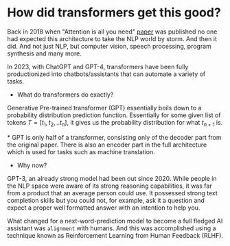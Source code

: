 # How did transformers get this good?

Back in 2018 when "Attention is all you need" [paper](https://arxiv.org/abs/1706.03762) was published no one had expected
this architecture to take the NLP world by storm. And then it did. And not just NLP, but computer vision, speech processing,
program synthesis and many more.

In 2023, with ChatGPT and GPT-4, transformers have been fully productionized into chatbots/assistants that can automate a variety of tasks.

* What do transformers do exactly?

Generative Pre-trained transformer (GPT) essentially boils down to a probability distribution prediction function. Essentially for some given list of tokens $T = [t_1, t_2, .. t_n]$, it gives us the probability distribution for what $t_{n+1}$ is.

\* GPT is only half of a transformer, consisting only of the decoder part from the original paper. There is also an encoder part in the full architecture which is used for tasks such as machine translation.

* Why now? 

GPT-3, an already strong model had been out since 2020. While people in the NLP space were aware of its strong reasoning capabilities, it was far from a product that an average person could use. It possessed strong text completion skills but you could not, for example, ask it a question and expect a proper well formatted answer with an intention to help you.

What changed for a next-word-prediction model to become a full fledged AI assistant was `alignment` with humans. And this was accomplished using a technique known as Reinforcement Learning from Human Feedback (RLHF).
